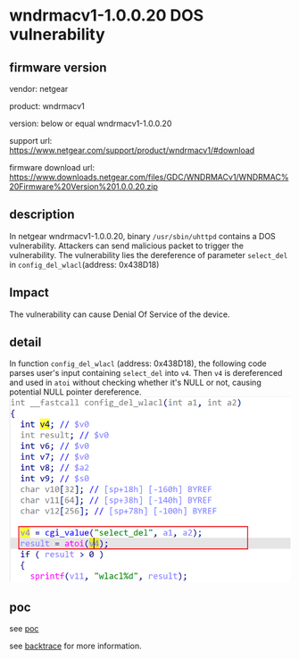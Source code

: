 # wndrmacv1-1.0.0.20 DOS vulnerability
## firmware version
vendor: netgear

product: wndrmacv1

version: below or equal wndrmacv1-1.0.0.20

support url: https://www.netgear.com/support/product/wndrmacv1/#download

firmware download url: https://www.downloads.netgear.com/files/GDC/WNDRMACv1/WNDRMAC%20Firmware%20Version%201.0.0.20.zip

## description
In netgear wndrmacv1-1.0.0.20, binary `/usr/sbin/uhttpd` contains a DOS vulnerability. Attackers can send malicious packet to trigger the vulnerability. The vulnerability lies the dereference of parameter `select_del` in `config_del_wlacl`(address: 0x438D18)

## Impact
The vulnerability can cause Denial Of Service of the device.

## detail
In function `config_del_wlacl` (address: 0x438D18), the following code parses user's input containing `select_del` into `v4`. Then `v4` is dereferenced and used in `atoi` without checking whether it's NULL or not, causing potential NULL pointer dereference.
![alt text](image.png)

## poc
see [poc](./poc)

see [backtrace](./backtrace) for more information.